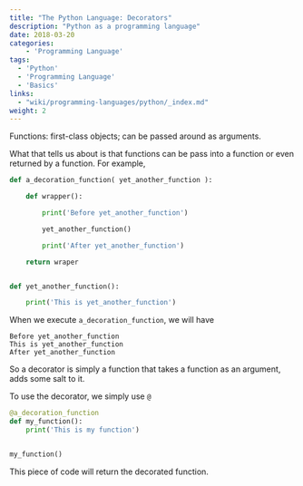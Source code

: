 ```yaml
---
title: "The Python Language: Decorators"
description: "Python as a programming language"
date: 2018-03-20
categories:
    - 'Programming Language'
tags:
  - 'Python'
  - 'Programming Language'
  - 'Basics'
links:
  - "wiki/programming-languages/python/_index.md"
weight: 2
---
```



Functions: first-class objects; can be passed around as arguments.

What that tells us about is that functions can be pass into a function or even returned by a function. For example,

```python
def a_decoration_function( yet_another_function ):

    def wrapper():

        print('Before yet_another_function')

        yet_another_function()

        print('After yet_another_function')

    return wraper


def yet_another_function():

    print('This is yet_another_function')
```


When we execute `a_decoration_function`, we will have

```
Before yet_another_function
This is yet_another_function
After yet_another_function
```

So a decorator is simply a function that takes a function as an argument, adds some salt to it.

To use the decorator, we simply use `@`

```python
@a_decoration_function
def my_function():
    print('This is my function')


my_function()
```

This piece of code will return the decorated function.
